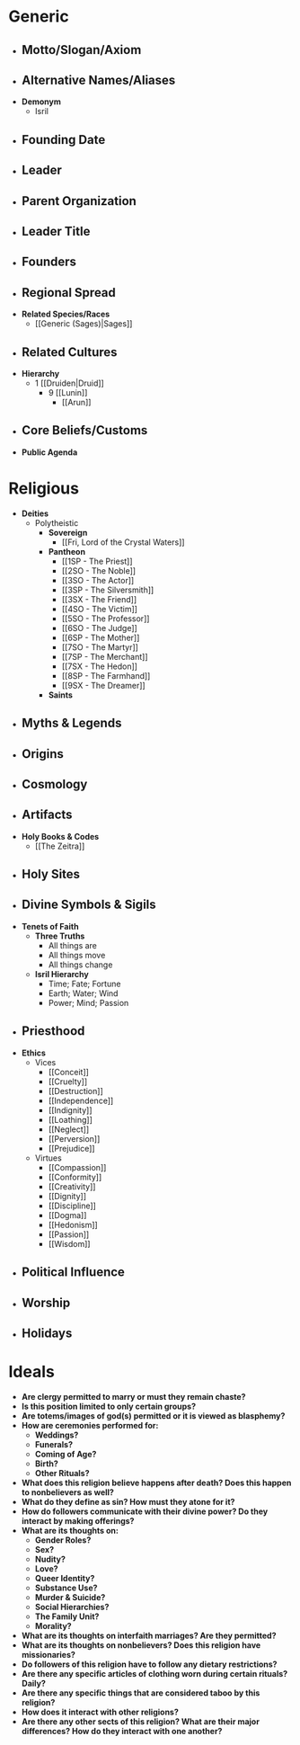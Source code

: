 # Generic

- **Motto/Slogan/Axiom**
	- 
- **Alternative Names/Aliases**
	- 
- **Demonym**
	- Isril
- **Founding Date**
	- 
- **Leader**
	- 
- **Parent Organization**
	- 
- **Leader Title**
	- 
- **Founders**
	- 
- **Regional Spread**
	- 
- **Related Species/Races**
	- [[Generic (Sages)|Sages]]
- **Related Cultures**
	- 
- **Hierarchy**
	- 1 [[Druiden|Druid]]
		- 9 [[Lunin]]
			- [[Arun]]
- **Core Beliefs/Customs**
	- 
- **Public Agenda**
# Religious

- **Deities**
	- Polytheistic
		- **Sovereign**
			- [[Fri, Lord of the Crystal Waters]]
		- **Pantheon**
			- [[1SP - The Priest]]
			- [[2SO - The Noble]]
			- [[3SO - The Actor]]
			- [[3SP - The Silversmith]]
			- [[3SX - The Friend]]
			- [[4SO - The Victim]]
			- [[5SO - The Professor]]
			- [[6SO - The Judge]]
			- [[6SP - The Mother]]
			- [[7SO - The Martyr]]
			- [[7SP - The Merchant]]
			- [[7SX - The Hedon]]
			- [[8SP - The Farmhand]]
			- [[9SX - The Dreamer]]
		- **Saints**
- **Myths & Legends**
	- 
- **Origins**
	- 
- **Cosmology**
	- 
- **Artifacts**
	- 
- **Holy Books & Codes**
	- [[The Zeitra]]
- **Holy Sites**
	- 
- **Divine Symbols & Sigils**
	- 
- **Tenets of Faith**
	- **Three Truths**
		- All things are
		- All things move
		- All things change
	- **Isril Hierarchy**
		- Time; Fate; Fortune
		- Earth; Water; Wind
		- Power; Mind; Passion
- **Priesthood**
	- 
- **Ethics**
	- Vices
		- [[Conceit]]
		- [[Cruelty]]
		- [[Destruction]]
		- [[Independence]]
		- [[Indignity]]
		- [[Loathing]]
		- [[Neglect]]
		- [[Perversion]]
		- [[Prejudice]]
	- Virtues
		- [[Compassion]]
		- [[Conformity]]
		- [[Creativity]]
		- [[Dignity]]
		- [[Discipline]]
		- [[Dogma]]
		- [[Hedonism]]
		- [[Passion]]
		- [[Wisdom]]
- **Political Influence**
	- 
- **Worship**
	- 
- **Holidays**
	- 

# Ideals

- **Are clergy permitted to marry or must they remain chaste?**
- **Is this position limited to only certain groups?**
- **Are totems/images of god(s) permitted or it is viewed as blasphemy?**
- **How are ceremonies performed for:**
	- **Weddings?**
	- **Funerals?**
	- **Coming of Age?**
	- **Birth?**
	- **Other Rituals?**
- **What does this religion believe happens after death? Does this happen to nonbelievers as well?**
- **What do they define as sin? How must they atone for it?**
- **How do followers communicate with their divine power? Do they interact by making offerings?**
- **What are its thoughts on:**
	- **Gender Roles?**
	- **Sex?**
	- **Nudity?**
	- **Love?**
	- **Queer Identity?**
	- **Substance Use?**
	- **Murder & Suicide?**
	- **Social Hierarchies?**
	- **The Family Unit?**
	- **Morality?**
- **What are its thoughts on interfaith marriages? Are they permitted?**
- **What are its thoughts on nonbelievers? Does this religion have missionaries?**
- **Do followers of this religion have to follow any dietary restrictions?**
- **Are there any specific articles of clothing worn during certain rituals? Daily?**
- **Are there any specific things that are considered taboo by this religion?**
- **How does it interact with other religions?**
- **Are there any other sects of this religion? What are their major differences? How do they interact with one another?**